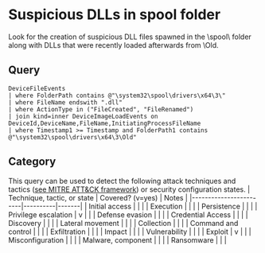 # Suspicious DLLs in spool folder
 
Look for the creation of suspicious DLL files spawned in the \spool\ folder along with DLLs that were recently loaded afterwards from \Old\. 

## Query
```
DeviceFileEvents
| where FolderPath contains @"\system32\spool\drivers\x64\3\"
| where FileName endswith ".dll"
| where ActionType in ("FileCreated", "FileRenamed")
| join kind=inner DeviceImageLoadEvents on DeviceId,DeviceName,FileName,InitiatingProcessFileName
| where Timestamp1 >= Timestamp and FolderPath1 contains @"\system32\spool\drivers\x64\3\Old" 
```
## Category
This query can be used to detect the following attack techniques and tactics ([see MITRE ATT&CK framework](https://attack.mitre.org/)) or security configuration states.
| Technique, tactic, or state | Covered? (v=yes) | Notes |
|------------------------|----------|-------|
| Initial access |  |  |
| Execution |  |  |
| Persistence |  |  | 
| Privilege escalation | v |  |
| Defense evasion |  |  | 
| Credential Access |  |  | 
| Discovery |  |  | 
| Lateral movement |  |  | 
| Collection |  |  | 
| Command and control |  |  | 
| Exfiltration |  |  | 
| Impact |  |  |
| Vulnerability |  |  |
| Exploit | v |  |
| Misconfiguration |  |  |
| Malware, component |  |  |
| Ransomware |  |  |
